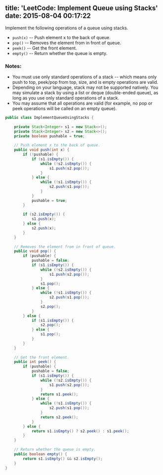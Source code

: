 title: 'LeetCode: Implement Queue using Stacks'
date: 2015-08-04 00:17:22
---
 Implement the following operations of a queue using stacks.
* `push(x)` -- Push element x to the back of queue.
* `pop()` -- Removes the element from in front of queue.
* `peek()` -- Get the front element.
* `empty()` -- Return whether the queue is empty.
### Notes:
* You must use only standard operations of a stack -- which means only push to top, peek/pop from top, size, and is empty operations are valid.
* Depending on your language, stack may not be supported natively. You may simulate a stack by using a list or deque (double-ended queue), as long as you use only standard operations of a stack.
* You may assume that all operations are valid (for example, no pop or peek operations will be called on an empty queue).
```java
public class ImplementQueueUsingStacks {
    
    private Stack<Integer> s1 = new Stack<>();
    private Stack<Integer> s2 = new Stack<>();
    private boolean pushable = true;
    
    // Push element x to the back of queue.
    public void push(int x) {
        if (!pushable) {
            if (s1.isEmpty()) {
                while (!s2.isEmpty()) {
                    s1.push(s2.pop());
                }
            } else {
                while (!s1.isEmpty()) {
                    s2.push(s1.pop());
                }
            }
            pushable = true;
        }
        
        if (s2.isEmpty()) {
            s1.push(x);
        } else {
            s2.push(x);
        }
    }
    
    // Removes the element from in front of queue.
    public void pop() {
        if (pushable) {
            pushable = false;
            if (s1.isEmpty()) {
                while (!s2.isEmpty()) {
                    s1.push(s2.pop());
                }
                s1.pop();
            } else {
                while (!s1.isEmpty()) {
                    s2.push(s1.pop());
                }
                s2.pop();
            }
        } else {
            if (s1.isEmpty()) {
                s2.pop();
            } else {
                s1.pop();
            }
        }
    }
    
    // Get the front element.
    public int peek() {
        if (pushable) {
            pushable = false;
            if (s1.isEmpty()) {
                while (!s2.isEmpty()) {
                    s1.push(s2.pop());
                }
                return s1.peek();
            } else {
                while (!s1.isEmpty()) {
                    s2.push(s1.pop());
                }
                return s2.peek();
            }
        } else {
            return s1.isEmpty() ? s2.peek() : s1.peek();
        }
    }
    
    // Return whether the queue is empty.
    public boolean empty() {
        return s1.isEmpty() && s2.isEmpty();
    }
}
```
